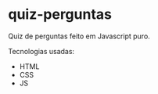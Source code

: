 # quiz-perguntas
Quiz de perguntas feito em Javascript puro.

Tecnologias usadas:

- HTML
- CSS
- JS

